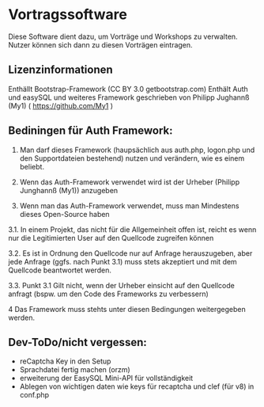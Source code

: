 # Vortragssoftware

Diese Software dient dazu, um Vorträge und Workshops zu verwalten. Nutzer können sich dann zu diesen Vorträgen eintragen.

## Lizenzinformationen
Enthällt Bootstrap-Framework (CC BY 3.0 getbootstrap.com)
Enthält Auth und easySQL und weiteres Framework geschrieben von Philipp Jughannß (My1) ( https://github.com/My1 )

## Bediningen für Auth Framework:

1. Man darf dieses Framework (haupsächlich aus auth.php, logon.php und den Supportdateien bestehend) nutzen und verändern, wie es einem beliebt.

2. Wenn das Auth-Framework verwendet wird ist der Urheber (Philipp Junghannß (My1)) anzugeben

3. Wenn man das Auth-Framework verwendet, muss man Mindestens dieses Open-Source haben

3.1. In einem Projekt, das nicht für die Allgemeinheit offen ist, reicht es wenn nur die Legitimierten User auf den Quellcode zugreifen können

3.2. Es ist in Ordnung den Quellcode nur auf Anfrage herauszugeben, aber jede Anfrage (ggfs. nach Punkt 3.1) muss stets akzeptiert und mit dem Quellcode beantwortet werden.

3.3. Punkt 3.1 Gilt nicht, wenn der Urheber einsicht auf den Quellcode anfragt (bspw. um den Code des Frameworks zu verbessern)

4 Das Framework muss stehts unter diesen Bedingungen weitergegeben werden.

## Dev-ToDo/nicht vergessen:
 - reCaptcha Key in den Setup
 - Sprachdatei fertig machen (orzm)
 - erweiterung der EasySQL Mini-API für vollständigkeit
 - Ablegen von wichtigen daten wie keys für recaptcha und clef (für v8) in conf.php
